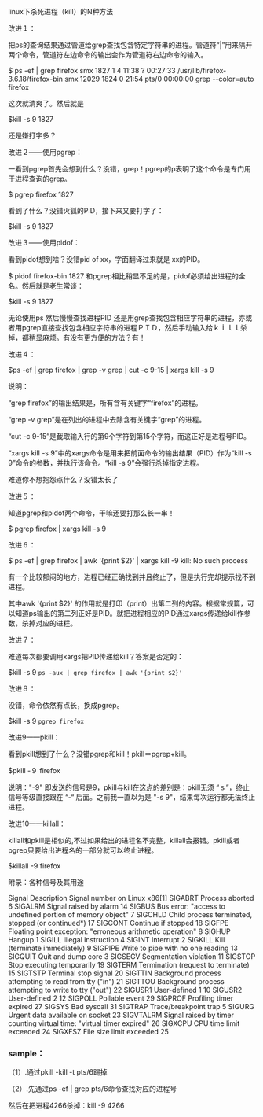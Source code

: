 linux下杀死进程（kill）的N种方法

改进１：

把ps的查询结果通过管道给grep查找包含特定字符串的进程。管道符“|”用来隔开两个命令，管道符左边命令的输出会作为管道符右边命令的输入。

$ ps -ef | grep firefox
smx       1827     1  4 11:38 ?        00:27:33 /usr/lib/firefox-3.6.18/firefox-bin
smx      12029  1824  0 21:54 pts/0    00:00:00 grep --color=auto firefox

这次就清爽了。然后就是

$kill -s 9 1827

还是嫌打字多？

改进２——使用pgrep：

一看到pgrep首先会想到什么？没错，grep！pgrep的p表明了这个命令是专门用于进程查询的grep。

$ pgrep firefox
1827

看到了什么？没错火狐的PID，接下来又要打字了：

$kill -s 9 1827

改进３——使用pidof：

看到pidof想到啥？没错pid of xx，字面翻译过来就是 xx的PID。

$ pidof firefox-bin
1827
和pgrep相比稍显不足的是，pidof必须给出进程的全名。然后就是老生常谈：

$kill -s 9 1827

无论使用ps 然后慢慢查找进程PID 还是用grep查找包含相应字符串的进程，亦或者用pgrep直接查找包含相应字符串的进程ＰＩＤ，然后手动输入给ｋｉｌｌ杀掉，都稍显麻烦。有没有更方便的方法？有！

改进４：

$ps -ef | grep firefox | grep -v grep | cut -c 9-15 | xargs kill -s 9

说明：

“grep firefox”的输出结果是，所有含有关键字“firefox”的进程。

“grep -v grep”是在列出的进程中去除含有关键字“grep”的进程。

“cut -c 9-15”是截取输入行的第9个字符到第15个字符，而这正好是进程号PID。

“xargs kill -s 9”中的xargs命令是用来把前面命令的输出结果（PID）作为“kill -s 9”命令的参数，并执行该命令。“kill -s 9”会强行杀掉指定进程。

难道你不想抱怨点什么？没错太长了

改进５：

知道pgrep和pidof两个命令，干嘛还要打那么长一串！

$ pgrep firefox | xargs kill -s 9

改进６：

$ ps -ef | grep firefox | awk '{print $2}' | xargs kill -9
kill: No such process

有一个比较郁闷的地方，进程已经正确找到并且终止了，但是执行完却提示找不到进程。

其中awk '{print $2}' 的作用就是打印（print）出第二列的内容。根据常规篇，可以知道ps输出的第二列正好是PID。就把进程相应的PID通过xargs传递给kill作参数，杀掉对应的进程。

改进７：

难道每次都要调用xargs把PID传递给kill？答案是否定的：

$kill -s 9 `ps -aux | grep firefox | awk '{print $2}'`

改进８：

没错，命令依然有点长，换成pgrep。

$kill -s 9 `pgrep firefox`

改进9——pkill：

看到pkill想到了什么？没错pgrep和kill！pkill＝pgrep+kill。

$pkill -９ firefox

说明："-9" 即发送的信号是9，pkill与kill在这点的差别是：pkill无须 “ｓ”，终止信号等级直接跟在 “-“ 后面。之前我一直以为是 "-s 9"，结果每次运行都无法终止进程。

改进10——killall：

killall和pkill是相似的,不过如果给出的进程名不完整，killall会报错。pkill或者pgrep只要给出进程名的一部分就可以终止进程。

$killall -9 firefox

 

附录：各种信号及其用途


Signal	Description	Signal number on Linux x86[1]
SIGABRT	Process aborted	6
SIGALRM	Signal raised by alarm	14
SIGBUS	Bus error: "access to undefined portion of memory object"	7
SIGCHLD	Child process terminated, stopped (or continued*)	17
SIGCONT	Continue if stopped	18
SIGFPE	Floating point exception: "erroneous arithmetic operation"	8
SIGHUP	Hangup	1
SIGILL	Illegal instruction	4
SIGINT	Interrupt	2
SIGKILL	Kill (terminate immediately)	9
SIGPIPE	Write to pipe with no one reading	13
SIGQUIT	Quit and dump core	3
SIGSEGV	Segmentation violation	11
SIGSTOP	Stop executing temporarily	19
SIGTERM	Termination (request to terminate)	15
SIGTSTP	Terminal stop signal	20
SIGTTIN	Background process attempting to read from tty ("in")	21
SIGTTOU	Background process attempting to write to tty ("out")	22
SIGUSR1	User-defined 1	10
SIGUSR2	User-defined 2	12
SIGPOLL	Pollable event	29
SIGPROF	Profiling timer expired	27
SIGSYS	Bad syscall	31
SIGTRAP	Trace/breakpoint trap	5
SIGURG	Urgent data available on socket	23
SIGVTALRM	Signal raised by timer counting virtual time: "virtual timer expired"	26
SIGXCPU	CPU time limit exceeded	24
SIGXFSZ	File size limit exceeded	25

 ### sample：

（1）.通过pkill -kill -t pts/6踢掉

（2）.先通过ps -ef | grep pts/6命令查找对应的进程号

然后在把进程4266杀掉：kill -9 4266
